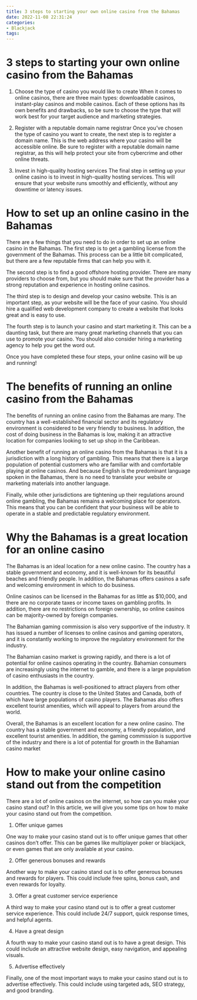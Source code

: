 ```yaml
---
title: 3 steps to starting your own online casino from the Bahamas 
date: 2022-11-08 22:31:24
categories:
- Blackjack
tags:
---
```



#  3 steps to starting your own online casino from the Bahamas 

1. Choose the type of casino you would like to create 
When it comes to online casinos, there are three main types: downloadable casinos, instant-play casinos and mobile casinos. Each of these options has its own benefits and drawbacks, so be sure to choose the type that will work best for your target audience and marketing strategies.

2. Register with a reputable domain name registrar 
Once you’ve chosen the type of casino you want to create, the next step is to register a domain name. This is the web address where your casino will be accessible online. Be sure to register with a reputable domain name registrar, as this will help protect your site from cybercrime and other online threats.

3. Invest in high-quality hosting services 
The final step in setting up your online casino is to invest in high-quality hosting services. This will ensure that your website runs smoothly and efficiently, without any downtime or latency issues.

#  How to set up an online casino in the Bahamas 

There are a few things that you need to do in order to set up an online casino in the Bahamas. The first step is to get a gambling license from the government of the Bahamas. This process can be a little bit complicated, but there are a few reputable firms that can help you with it.

The second step is to find a good offshore hosting provider. There are many providers to choose from, but you should make sure that the provider has a strong reputation and experience in hosting online casinos.

The third step is to design and develop your casino website. This is an important step, as your website will be the face of your casino. You should hire a qualified web development company to create a website that looks great and is easy to use.

The fourth step is to launch your casino and start marketing it. This can be a daunting task, but there are many great marketing channels that you can use to promote your casino. You should also consider hiring a marketing agency to help you get the word out.

Once you have completed these four steps, your online casino will be up and running!

#  The benefits of running an online casino from the Bahamas 

The benefits of running an online casino from the Bahamas are many. The country has a well-established financial sector and its regulatory environment is considered to be very friendly to business. In addition, the cost of doing business in the Bahamas is low, making it an attractive location for companies looking to set up shop in the Caribbean.

Another benefit of running an online casino from the Bahamas is that it is a jurisdiction with a long history of gambling. This means that there is a large population of potential customers who are familiar with and comfortable playing at online casinos. And because English is the predominant language spoken in the Bahamas, there is no need to translate your website or marketing materials into another language.

Finally, while other jurisdictions are tightening up their regulations around online gambling, the Bahamas remains a welcoming place for operators. This means that you can be confident that your business will be able to operate in a stable and predictable regulatory environment.

#  Why the Bahamas is a great location for an online casino 

The Bahamas is an ideal location for a new online casino. The country has a stable government and economy, and it is well-known for its beautiful beaches and friendly people. In addition, the Bahamas offers casinos a safe and welcoming environment in which to do business.

Online casinos can be licensed in the Bahamas for as little as $10,000, and there are no corporate taxes or income taxes on gambling profits. In addition, there are no restrictions on foreign ownership, so online casinos can be majority-owned by foreign companies.

The Bahamian gaming commission is also very supportive of the industry. It has issued a number of licenses to online casinos and gaming operators, and it is constantly working to improve the regulatory environment for the industry.

The Bahamian casino market is growing rapidly, and there is a lot of potential for online casinos operating in the country. Bahamian consumers are increasingly using the internet to gamble, and there is a large population of casino enthusiasts in the country.

In addition, the Bahamas is well-positioned to attract players from other countries. The country is close to the United States and Canada, both of which have large populations of casino players. The Bahamas also offers excellent tourist amenities, which will appeal to players from around the world.

Overall, the Bahamas is an excellent location for a new online casino. The country has a stable government and economy, a friendly population, and excellent tourist amenities. In addition, the gaming commission is supportive of the industry and there is a lot of potential for growth in the Bahamian casino market

#  How to make your online casino stand out from the competition

There are a lot of online casinos on the internet, so how can you make your casino stand out? In this article, we will give you some tips on how to make your casino stand out from the competition.

1. Offer unique games

One way to make your casino stand out is to offer unique games that other casinos don’t offer. This can be games like multiplayer poker or blackjack, or even games that are only available at your casino.

2. Offer generous bonuses and rewards

Another way to make your casino stand out is to offer generous bonuses and rewards for players. This could include free spins, bonus cash, and even rewards for loyalty.

3. Offer a great customer service experience

A third way to make your casino stand out is to offer a great customer service experience. This could include 24/7 support, quick response times, and helpful agents.

4. Have a great design

A fourth way to make your casino stand out is to have a great design. This could include an attractive website design, easy navigation, and appealing visuals.

5. Advertise effectively

Finally, one of the most important ways to make your casino stand out is to advertise effectively. This could include using targeted ads, SEO strategy, and good branding.